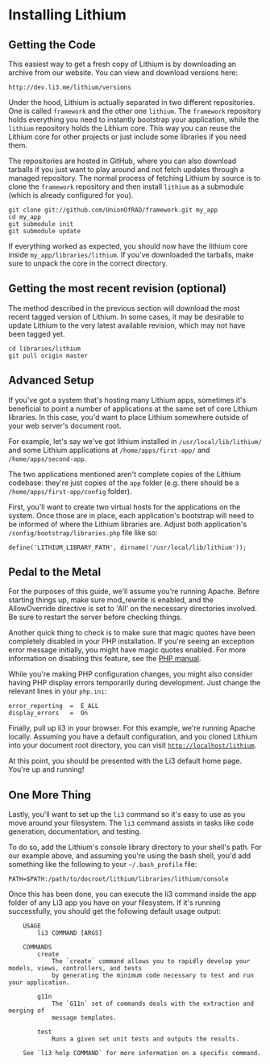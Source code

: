 # Installing Lithium

## Getting the Code

This easiest way to get a fresh copy of Lithium is by downloading an archive from our website. You can view and download versions here:

	http://dev.li3.me/lithium/versions
	
Under the hood, Lithium is actually separated in two different repositories. One is called `framework` and the other one `lithium`. The `framework` repository holds everything you need to 
instantly bootstrap your application, while the `lithium` repository holds the Lithium core. This way you can reuse the Lithium core for other projects or just include some libraries if you 
need them. 

The repositories are hosted in GitHub, where you can also download tarballs if you just want to play around and not fetch updates through a managed repository. The normal process of fetching 
Lithium by source is to clone the `framework` repository and then install `lithium` as a submodule (which is already configured for you).

```
git clone git://github.com/UnionOfRAD/framework.git my_app
cd my_app
git submodule init
git submodule update
```

If everything worked as expected, you should now have the lithium core inside `my_app/libraries/lithium`. If you've downloaded the tarballs, make sure to unpack the core in the correct 
directory.

## Getting the most recent revision (optional)

The method described in the previous section will download the most recent tagged version of Lithium. In some cases, it may be desirable to update Lithium to the very latest available revision, which may not have been tagged yet.

```
cd libraries/lithium
git pull origin master
```

## Advanced Setup

If you've got a system that's hosting many Lithium apps, sometimes it's beneficial to point a number of applications at the same set of core Lithium libraries. In this case, you'd want to place Lithium somewhere outside of your web server's document root.

For example, let's say we've got lithium installed in `/usr/local/lib/lithium/` and some Lithium applications at `/home/apps/first-app/` and `/home/apps/second-app`.

The two applications mentioned aren't complete copies of the Lithium codebase: they're just copies of the `app` folder (e.g. there should be a `/home/apps/first-app/config` folder).

First, you'll want to create two virtual hosts for the applications on the system. Once those are in place, each application's bootstrap will need to be informed of where the Lithium libraries are. Adjust both application's `/config/bootstrap/libraries.php` file like so:

```
define('LITHIUM_LIBRARY_PATH', dirname('/usr/local/lib/lithium'));
```

## Pedal to the Metal

For the purposes of this guide, we'll assume you're running Apache. Before starting things up, make sure mod_rewrite is enabled, and the AllowOverride directive is set to 'All' on the necessary directories involved. Be sure to restart the server before checking things.

Another quick thing to check is to make sure that magic quotes have been completely disabled in your PHP installation. If you're seeing an exception error message initially, you might have magic quotes enabled. For more information on disabling this feature, see the [PHP manual](http://www.php.net/manual/en/security.magicquotes.disabling.php).

While you're making PHP configuration changes, you might also consider having PHP display errors temporarily during development. Just change the relevant lines in your `php.ini`:

```
error_reporting  =  E_ALL
display_errors   =  On
```

Finally, pull up li3 in your browser. For this example, we're running Apache locally. Assuming you have a default configuration, and you cloned Lithium into your document root directory, you can visit [`http://localhost/lithium`](http://localhost/lithium).

At this point, you should be presented with the Li3 default home page. You're up and running!

## One More Thing

Lastly, you'll want to set up the `li3` command so it's easy to use as you move around your filesystem. The `li3` command assists in tasks like code generation, documentation, and testing.

To do so, add the Lithium's console library directory to your shell's path. For our example above, and assuming you're using the bash shell, you'd add something like the following to your `~/.bash_profile` file:

```
PATH=$PATH:/path/to/docroot/lithium/libraries/lithium/console
```

Once this has been done, you can execute the li3 command inside the app folder of any Li3 app you have on your filesystem. If it's running successfully, you should get the following default usage output:

```
	USAGE
		li3 COMMAND [ARGS]

	COMMANDS
		create
			The `create` command allows you to rapidly develop your models, views, controllers, and tests
			by generating the minimum code necessary to test and run your application.

		g11n
			The `G11n` set of commands deals with the extraction and merging of
			message templates.

		test
			Runs a given set unit tests and outputs the results.

	See `li3 help COMMAND` for more information on a specific command.
```
